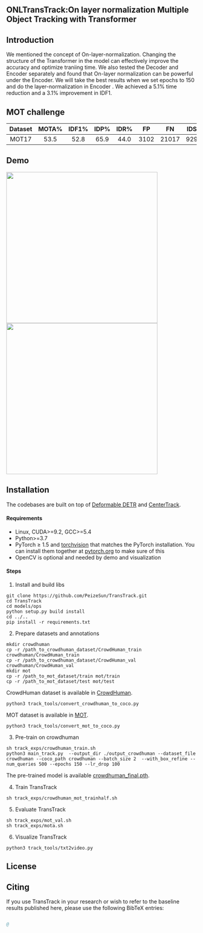 ## ONLTransTrack:On layer normalization Multiple Object Tracking with Transformer




## Introduction
 We mentioned the concept of On-layer-normalization. Changing
the structure of the Transformer in the model can effectively improve the accuracy and
optimize traniing time. We also tested the Decoder and Encoder separately and found that
On-layer normalization can be powerful under the Encoder. We will take the best results
when we set epochs to 150 and do the layer-normalization in Encoder . We achieved a
5.1% time reduction and a 3.1% improvement in IDF1.

## MOT challenge
Dataset | MOTA% | IDF1% | IDP% |IDR% |FP | FN | IDS 
:---:|:---:|:---:|:---:|:---:|:---:|:---:|:---:
MOT17 |  53.5 | 52.8| 65.9 |44.0 | 3102 |21017| 929



## Demo
<img src="assets/MOT17-11.gif" width="400"/>  <img src="assets/MOT17-04.gif" width="400"/>


## Installation
The codebases are built on top of [Deformable DETR](https://github.com/fundamentalvision/Deformable-DETR) and [CenterTrack](https://github.com/xingyizhou/CenterTrack).

#### Requirements
- Linux, CUDA>=9.2, GCC>=5.4
- Python>=3.7
- PyTorch ≥ 1.5 and [torchvision](https://github.com/pytorch/vision/) that matches the PyTorch installation.
  You can install them together at [pytorch.org](https://pytorch.org) to make sure of this
- OpenCV is optional and needed by demo and visualization


#### Steps
1. Install and build libs
```
git clone https://github.com/PeizeSun/TransTrack.git
cd TransTrack
cd models/ops
python setup.py build install
cd ../..
pip install -r requirements.txt
```

2. Prepare datasets and annotations
```
mkdir crowdhuman
cp -r /path_to_crowdhuman_dataset/CrowdHuman_train crowdhuman/CrowdHuman_train
cp -r /path_to_crowdhuman_dataset/CrowdHuman_val crowdhuman/CrowdHuman_val
mkdir mot
cp -r /path_to_mot_dataset/train mot/train
cp -r /path_to_mot_dataset/test mot/test
```
CrowdHuman dataset is available in [CrowdHuman](https://www.crowdhuman.org/). 
```
python3 track_tools/convert_crowdhuman_to_coco.py
```
MOT dataset is available in [MOT](https://motchallenge.net/).
```
python3 track_tools/convert_mot_to_coco.py
```

3. Pre-train on crowdhuman
```
sh track_exps/crowdhuman_train.sh
python3 main_track.py  --output_dir ./output_crowdhuman --dataset_file crowdhuman --coco_path crowdhuman --batch_size 2  --with_box_refine --num_queries 500 --epochs 150 --lr_drop 100 
```
The pre-trained model is available [crowdhuman_final.pth](https://drive.google.com/drive/folders/1DjPL8xWoXDASrxgsA3O06EspJRdUXFQ-?usp=sharing).

4. Train TransTrack
```
sh track_exps/crowdhuman_mot_trainhalf.sh
```

5. Evaluate TransTrack
```
sh track_exps/mot_val.sh
sh track_exps/mota.sh
```

6. Visualize TransTrack
```
python3 track_tools/txt2video.py
```





## License




## Citing

If you use TransTrack in your research or wish to refer to the baseline results published here, please use the following BibTeX entries:

```BibTeX

@

```
